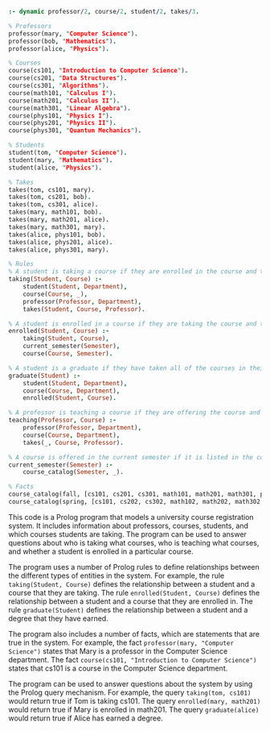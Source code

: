 ```prolog
:- dynamic professor/2, course/2, student/2, takes/3.

% Professors
professor(mary, "Computer Science").
professor(bob, "Mathematics").
professor(alice, "Physics").

% Courses
course(cs101, "Introduction to Computer Science").
course(cs201, "Data Structures").
course(cs301, "Algorithms").
course(math101, "Calculus I").
course(math201, "Calculus II").
course(math301, "Linear Algebra").
course(phys101, "Physics I").
course(phys201, "Physics II").
course(phys301, "Quantum Mechanics").

% Students
student(tom, "Computer Science").
student(mary, "Mathematics").
student(alice, "Physics").

% Takes
takes(tom, cs101, mary).
takes(tom, cs201, bob).
takes(tom, cs301, alice).
takes(mary, math101, bob).
takes(mary, math201, alice).
takes(mary, math301, mary).
takes(alice, phys101, bob).
takes(alice, phys201, alice).
takes(alice, phys301, mary).

% Rules
% A student is taking a course if they are enrolled in the course and the course is offered by a professor in their department.
taking(Student, Course) :-
    student(Student, Department),
    course(Course, _),
    professor(Professor, Department),
    takes(Student, Course, Professor).

% A student is enrolled in a course if they are taking the course and the course is offered in the current semester.
enrolled(Student, Course) :-
    taking(Student, Course),
    current_semester(Semester),
    course(Course, Semester).

% A student is a graduate if they have taken all of the courses in their department.
graduate(Student) :-
    student(Student, Department),
    course(Course, Department),
    enrolled(Student, Course).

% A professor is teaching a course if they are offering the course and at least one student is taking it.
teaching(Professor, Course) :-
    professor(Professor, Department),
    course(Course, Department),
    takes(_, Course, Professor).

% A course is offered in the current semester if it is listed in the course catalog for the semester.
current_semester(Semester) :-
    course_catalog(Semester, _).

% Facts
course_catalog(fall, [cs101, cs201, cs301, math101, math201, math301, phys101, phys201, phys301]).
course_catalog(spring, [cs101, cs202, cs302, math102, math202, math302, phys102, phys202, phys302]).
```

This code is a Prolog program that models a university course registration system. It includes information about professors, courses, students, and which courses students are taking. The program can be used to answer questions about who is taking what courses, who is teaching what courses, and whether a student is enrolled in a particular course.

The program uses a number of Prolog rules to define relationships between the different types of entities in the system. For example, the rule `taking(Student, Course)` defines the relationship between a student and a course that they are taking. The rule `enrolled(Student, Course)` defines the relationship between a student and a course that they are enrolled in. The rule `graduate(Student)` defines the relationship between a student and a degree that they have earned.

The program also includes a number of facts, which are statements that are true in the system. For example, the fact `professor(mary, "Computer Science")` states that Mary is a professor in the Computer Science department. The fact `course(cs101, "Introduction to Computer Science")` states that cs101 is a course in the Computer Science department.

The program can be used to answer questions about the system by using the Prolog query mechanism. For example, the query `taking(tom, cs101)` would return true if Tom is taking cs101. The query `enrolled(mary, math201)` would return true if Mary is enrolled in math201. The query `graduate(alice)` would return true if Alice has earned a degree.